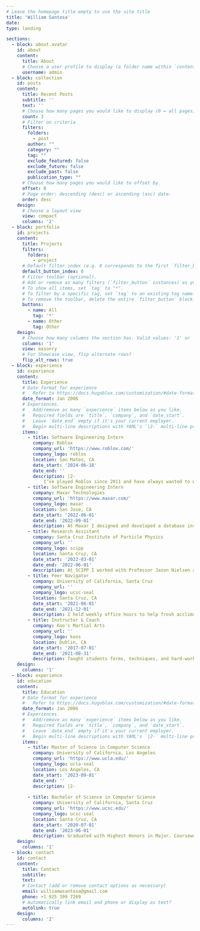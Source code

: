 ```yaml
---
# Leave the homepage title empty to use the site title
title: 'William Santosa'
date: 
type: landing

sections:
  - block: about.avatar
    id: about
    content:
      title: About
      # Choose a user profile to display (a folder name within `content/authors/`)
      username: admin
  - block: collection
    id: posts
    content:
      title: Recent Posts
      subtitle: ''
      text: ''
      # Choose how many pages you would like to display (0 = all pages)
      count: 3
      # Filter on criteria
      filters:
        folders:
          - post
        author: ""
        category: ""
        tag: ""
        exclude_featured: false
        exclude_future: false
        exclude_past: false
        publication_type: ""
      # Choose how many pages you would like to offset by
      offset: 0
      # Page order: descending (desc) or ascending (asc) date.
      order: desc
    design:
      # Choose a layout view
      view: compact
      columns: '2'
  - block: portfolio
    id: projects
    content:
      title: Projects
      filters:
        folders:
          - project
      # Default filter index (e.g. 0 corresponds to the first `filter_button` instance below).
      default_button_index: 0
      # Filter toolbar (optional).
      # Add or remove as many filters (`filter_button` instances) as you like.
      # To show all items, set `tag` to "*".
      # To filter by a specific tag, set `tag` to an existing tag name.
      # To remove the toolbar, delete the entire `filter_button` block.
      buttons:
        - name: All
          tag: '*'
        - name: Other
          tag: Other
    design:
      # Choose how many columns the section has. Valid values: '1' or '2'.
      columns: '1'
      view: masonry
      # For Showcase view, flip alternate rows?
      flip_alt_rows: true
  - block: experience
    id: experience
    content:
      title: Experience
      # Date format for experience
      #   Refer to https://docs.hugoblox.com/customization/#date-format
      date_format: Jan 2006
      # Experiences.
      #   Add/remove as many `experience` items below as you like.
      #   Required fields are `title`, `company`, and `date_start`.
      #   Leave `date_end` empty if it's your current employer.
      #   Begin multi-line descriptions with YAML's `|2-` multi-line prefix.
      items:
        - title: Software Engineering Intern
          company: Roblox
          company_url: 'https://www.roblox.com/'
          company_logo: roblox
          location: San Mateo, CA
          date_start: '2024-06-18'
          date_end: ''
          description: |2-
              I’ve played Roblox since 2011 and have always wanted to work with them! Excited for this upcoming summer! ٩(^ᗜ^ )و
        - title: Software Engineering Intern
          company: Maxar Technologies
          company_url: 'https://www.maxar.com/'
          company_logo: maxar
          location: San Jose, CA
          date_start: '2022-06-01'
          date_end: '2022-09-01'
          description: At Maxar I designed and developed a database installation tool for the new Intelsat satellites launched by SpaceX. 🚀 I automated and optimized weekly database installations of telemetry data and learned about CI/CD, Agile, pull requests, code reviews, and unit/manual testing.
        - title: Research Assistant
          company: Santa Cruz Institute of Particle Physics
          company_url: ''
          company_logo: scipp
          location: Santa Cruz, CA
          date_start: '2022-03-01'
          date_end: '2022-06-01'
          description: At SCIPP I worked with Professor Jason Nielsen and a team of undergrad/graduate researchers to create a machine learning program with neural networks that identifies factors correlating to the formation of the Higgs Boson with an approximately 80% validation accuracy from sample size of 200,000+ events.
        - title: Peer Navigator
          company: University of California, Santa Cruz
          company_url: ''
          company_logo: ucsc-seal
          location: Santa Cruz, CA
          date_start: '2021-06-01'
          date_end: '2021-12-01'
          description: I held weekly office hours to help frosh acclimate to university and homework. Graded and gave feedback to 50+ students from pool of 200+ weekly. Planned and supervised university affiliated events.
        - title: Instructor & Coach
          company: Koo's Martial Arts
          company_url: ''
          company_logo: koos
          location: Dublin, CA
          date_start: '2017-07-01'
          date_end: '2021-08-31'
          description: Taught students forms, techniques, and hard-working philosophy of Taekwondo. 🥋 Supervised and coached students at tournaments and events.
    design:
      columns: '1'
  - block: experience
    id: education
    content:
      title: Education
      # Date format for experience
      #   Refer to https://docs.hugoblox.com/customization/#date-format
      date_format: Jan 2006
      # Experiences.
      #   Add/remove as many `experience` items below as you like.
      #   Required fields are `title`, `company`, and `date_start`.
      #   Leave `date_end` empty if it's your current employer.
      #   Begin multi-line descriptions with YAML's `|2-` multi-line prefix.
      items:
        - title: Master of Science in Computer Science
          company: University of California, Los Angeles
          company_url: 'https://www.ucla.edu/'
          company_logo: ucla-seal
          location: Los Angeles, CA
          date_start: '2023-09-01'
          date_end: ''
          description: |2-
            
        - title: Bachelor of Science in Computer Science
          company: University of California, Santa Cruz
          company_url: 'https://www.ucsc.edu/'
          company_logo: ucsc-seal
          location: Santa Cruz, CA
          date_start: '2020-07-01'
          date_end: '2023-06-01'
          description: Graduated with Highest Honors in Major. Coursework includes Database Systems, Computational Models and Analysis of Algorithms, Principles of Computer System Design, Computer Architecture, and Computer Graphics.
    design:
      columns: '1'
  - block: contact
    id: contact
    content:
      title: Contact
      subtitle:
      text:
      # Contact (add or remove contact options as necessary)
      email: williamwsantosa@gmail.com
      phone: +1 925 399 7269
      # Automatically link email and phone or display as text?
      autolink: true
    design:
      columns: '2'
---
```

